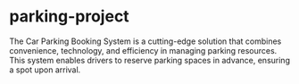 # parking-project
The Car Parking Booking System is a cutting-edge solution that combines convenience, technology, and efficiency in managing parking resources.   This system enables drivers to reserve parking spaces in advance, ensuring a spot upon arrival.
